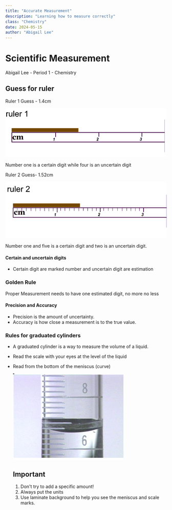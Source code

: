 ```yaml
---
title: "Accurate Measurement"
description: "Learning how to measure correctly"
class: "Chemistry"
date: 2024-05-15
author: "Abigail Lee"
---
```


# Scientific Measurement

Abigail Lee - Period 1 - Chemistry

## Guess for ruler

Ruler 1 Guess - 1.4cm

![Ruler1 Image](images/ruler1.png)

Number one is a certain digit while four is an uncertain digit

Ruler 2 Guess- 1.52cm

![Ruler2 Image](images/ruler2.png)

Number one and five is a certain digit and two is an uncertain digit.

#### Certain and uncertain digits

- Certain digit are marked number and uncertain digit are estimation

### Golden Rule

Proper Measurement needs to have one estimated digit, no more no less

#### Precision and Accuracy

- Precision is the amount of uncertainty.
- Accuracy is how close a measurement is to the true value.

### Rules for graduated cylinders

- A graduated cylinder is a way to measure the volume of a liquid.

- Read the scale with your eyes at the level of the liquid
- Read from the bottom of the meniscus (curve)

  ![Graduated Cylinder](images/graduated%20cylinder.png)

  ## Important

  1. Don't try to add a specific amount!
  2. Always put the units
  3. Use laminate background to help you see the meniscus and scale marks.
